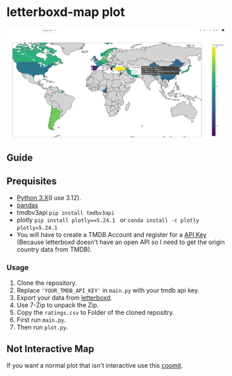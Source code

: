 # letterboxd-map plot
![Example Plot](https://github.com/LaurinSorgend/letterbox-map/blob/main/plot.png)
## Guide
## Prequisites
- [Python 3.X](https://www.python.org/downloads/)(I use 3.12).
- [pandas](https://pandas.pydata.org/docs/getting_started/install.html)
- tmdbv3api `pip install tmdbv3api`
- plotly `pip install plotly==5.24.1 ` or `conda install -c plotly plotly=5.24.1 `
- You will have to create a TMDB Account and register for a [API Key](https://www.themoviedb.org/settings/api) (Because letterboxd doesn't have an open API so I need to get the origin country data from TMDB).

### Usage
1. Clone the repository.
2. Replace `'YOUR_TMDB_API_KEY'` in `main.py` with your tmdb api key.
3. Export your data from [letterboxd](https://letterboxd.com/settings/data/).
4. Use 7-Zip to unpack the Zip.
5. Copy the `ratings.csv` to Folder of the cloned repositry.
6. First run `main.py`.
7. Then run `plot.py`.
## Not Interactive Map
If you want a normal plot that isn't interactive use this [coomit](https://github.com/LaurinSorgend/letterboxd-map/tree/7d05a0e67d395d26e5cadad6096426267af7ab14).
